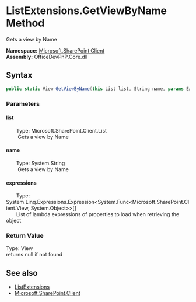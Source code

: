 # ListExtensions.GetViewByName Method  
 Gets a view by Name   

**Namespace:** [Microsoft.SharePoint.Client](Microsoft.SharePoint.Client.md)  
**Assembly:** OfficeDevPnP.Core.dll  
## Syntax
```C#
public static View GetViewByName(this List list, String name, params Expression<Func<View, Object>>[] expressions)
```
### Parameters
#### list  
&emsp;&emsp;Type: Microsoft.SharePoint.Client.List  
&emsp;&emsp; Gets a view by Name   

  

#### name  
&emsp;&emsp;Type: System.String  
&emsp;&emsp; Gets a view by Name   

  

#### expressions  
&emsp;&emsp;Type: System.Linq.Expressions.Expression&lt;System.Func&lt;Microsoft.SharePoint.Client.View, System.Object&gt;&gt;[]  
&emsp;&emsp;List of lambda expressions of properties to load when retrieving the object  

  

### Return Value
Type: View  
returns null if not found  


## See also
- [ListExtensions](Microsoft.SharePoint.Client.ListExtensions.md) 
- [Microsoft.SharePoint.Client](Microsoft.SharePoint.Client.md) 
